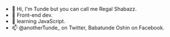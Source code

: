 - 👋 Hi, I'm Tunde but you can call me Regal Shabazz.
- 👀 Front-end dev.
- 🌱 learning JavaScript.
- 📫 @anotherTunde_ on Twitter, Babatunde Oshin on Facebook.

<!---
regal-shabazz/regal-shabazz is a ✨ special ✨ repository because its `README.md` (this file) appears on your GitHub profile.
You can click the Preview link to take a look at your changes.
--->
